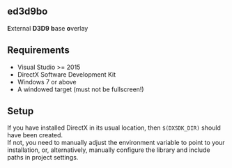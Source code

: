 ## ed3d9bo
**E**xternal **D3D9** **b**ase **o**verlay

## Requirements
* Visual Studio >= 2015
* DirectX Software Development Kit
* Windows 7 or above
* A windowed target (must not be fullscreen!)

## Setup
If you have installed DirectX in its usual location, then `$(DXSDK_DIR)` should have been created.  
If not, you need to manually adjust the environment variable to point to your installation, or, alternatively, manually configure the library and include paths in project settings.